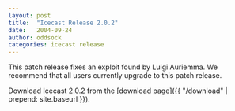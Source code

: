 ```yaml
---
layout: post
title:  "Icecast Release 2.0.2"
date:   2004-09-24
author: oddsock
categories: icecast release
---
```


This patch release fixes an exploit found by Luigi Auriemma.
We recommend that all users currently upgrade to this patch release.  
  
Download Icecast 2.0.2 from the [download page]({{ "/download" | prepend: site.baseurl }}).